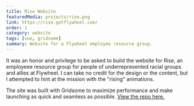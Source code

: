 ```yaml
---
title: Rise Website
featuredMedia: projects/rise.png
link: https://rise.getflywheel.com/
order: 1
category: website
tags: [vue, gridsome]
summary: Website for a Flywheel employee resource group.
---
```


It was an honor and privilege to be asked to build the website for Rise, an employeee resource group for people of underrepresented racial groups and allies at Flywheel. I can take no credit for the design or the content, but I attempted to hint at the mission with the "rising" animations.

The site was built with Gridsome to maximize performance and make launching as quick and seamless as possible. [View the repo here.](https://github.com/josh-collinsworth/rise)
